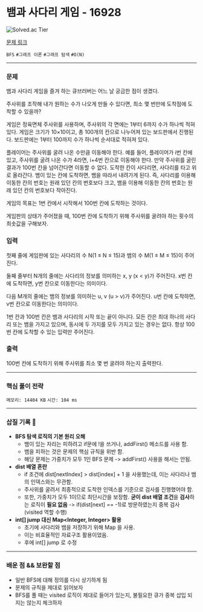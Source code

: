 # 뱀과 사다리 게임 - 16928

![Solved.ac Tier](https://img.shields.io/badge/solved.ac-Gold%20V-F29D16?style=for-the-badge&logo=solved.ac)

[문제 링크](https://www.acmicpc.net/problem/16928)


`BFS` `#그래프 이론` `#그래프 탐색` `#O(N)`

---

### 문제
뱀과 사다리 게임을 즐겨 하는 큐브러버는 어느 날 궁금한 점이 생겼다.

주사위를 조작해 내가 원하는 수가 나오게 만들 수 있다면, 최소 몇 번만에 도착점에 도착할 수 있을까?

게임은 정육면체 주사위를 사용하며, 주사위의 각 면에는 1부터 6까지 수가 하나씩 적혀있다. 게임은 크기가 10×10이고, 총 100개의 칸으로 나누어져 있는 보드판에서 진행된다. 보드판에는 1부터 100까지 수가 하나씩 순서대로 적혀져 있다.

플레이어는 주사위를 굴려 나온 수만큼 이동해야 한다. 예를 들어, 플레이어가 i번 칸에 있고, 주사위를 굴려 나온 수가 4라면, i+4번 칸으로 이동해야 한다. 만약 주사위를 굴린 결과가 100번 칸을 넘어간다면 이동할 수 없다. 도착한 칸이 사다리면, 사다리를 타고 위로 올라간다. 뱀이 있는 칸에 도착하면, 뱀을 따라서 내려가게 된다. 즉, 사다리를 이용해 이동한 칸의 번호는 원래 있던 칸의 번호보다 크고, 뱀을 이용해 이동한 칸의 번호는 원래 있던 칸의 번호보다 작아진다.

게임의 목표는 1번 칸에서 시작해서 100번 칸에 도착하는 것이다.

게임판의 상태가 주어졌을 때, 100번 칸에 도착하기 위해 주사위를 굴려야 하는 횟수의 최솟값을 구해보자.

### 입력
첫째 줄에 게임판에 있는 사다리의 수 N(1 ≤ N ≤ 15)과 뱀의 수 M(1 ≤ M ≤ 15)이 주어진다.

둘째 줄부터 N개의 줄에는 사다리의 정보를 의미하는 x, y (x < y)가 주어진다. x번 칸에 도착하면, y번 칸으로 이동한다는 의미이다.

다음 M개의 줄에는 뱀의 정보를 의미하는 u, v (u > v)가 주어진다. u번 칸에 도착하면, v번 칸으로 이동한다는 의미이다.

1번 칸과 100번 칸은 뱀과 사다리의 시작 또는 끝이 아니다. 모든 칸은 최대 하나의 사다리 또는 뱀을 가지고 있으며, 동시에 두 가지를 모두 가지고 있는 경우는 없다. 항상 100번 칸에 도착할 수 있는 입력만 주어진다.

### 출력
100번 칸에 도착하기 위해 주사위를 최소 몇 번 굴려야 하는지 출력한다.

<hr>

### 핵심 풀이 전략

`메모리: 14404 KB`
`시간: 104 ms`

---

### 삽질 기록 🧠

- **BFS 탐색 로직의 기본 원리 오해**
    - 뱀이 있는 자리는 피하려고 if문에 !을 쓰거나, addFirst() 메소드를 사용 함.
    - 뱀을 피하는 것은 문제의 핵심 규칙을 위반 함.
    - 해당 문제는 가중치가 모두 1인 BFS 문제 -> addFirst() 사용을 해서는 안됨.
- **dist 배열 혼란**
  - if 조건에 dist[nextIndex] > dist[index] + 1 을  사용했는데, 이는 사다리나 뱀의 인덱스와는 무관함.
  - 주사위를 굴려서 최종적으로 도착한 인덱스를 기준으로 검사를 진행했어야 함.
  - 또한, 가중치가 모두 1이므로 최단시간을 보장함. **굳이 dist 배열 조건**을 **검사**하는 로직이 **필요 없음** ->  if(dist[next] == -1)로 방문하였는지 중복 검사(visited 역할 수행)
- **int[] jump 대신 Map<Integer, Integer> 활용**
  - 초기에 사다리와 뱀을 저장하기 위해 Map 을 사용.
  - 이는 비효율적인 자료구조 활용이었음.
  - 후에 int[] jump 로 수정

---

### 배운 점 && 보완할 점
- 일반 BFS에 대해 정의를 다시 상기하게 됨
- 문제의 규칙을 제대로 읽어보자
- BFS를 풀 때는 visited 로직이 제대로 들어가 있는지, 불필요한 큐가 중복 삽입 되지는 않는지 체크하자

